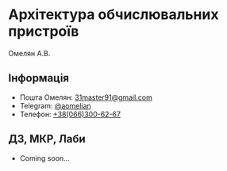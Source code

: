 # Архітектура обчислювальних пристроїв

Омелян А.В.

## Інформація

-   Пошта Омелян: [31master91@gmail.com](mailto:31master91@gmail.com)
-   Telegram: [@aomelian](https://t.me/aomelian)
-   Телефон: [+38(066)300-62-67](tel:+380663006267)

## ДЗ, МКР, Лаби

-   Coming soon...
